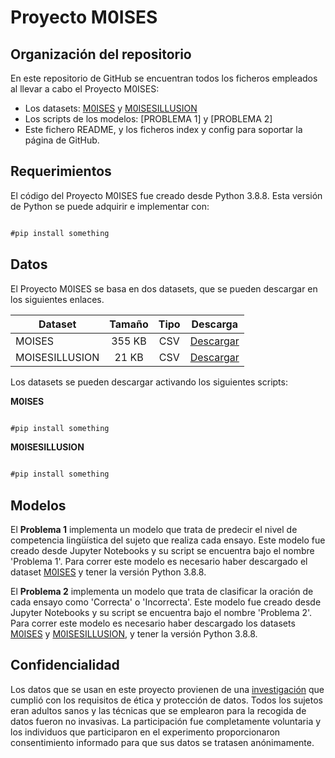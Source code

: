
# Proyecto M0ISES

## Organización del repositorio

En este repositorio de GitHub se encuentran todos los ficheros empleados al llevar a cabo el Proyecto M0ISES:
- Los datasets: [M0ISES](https://github.com/anabautistamartin/capstonedatasci/files/8984239/dataset.csv) y [M0ISESILLUSION](https://github.com/anabautistamartin/capstonedatasci/files/8984240/datasetillusions.csv)
- Los scripts de los modelos: [PROBLEMA 1] y [PROBLEMA 2]
- Este fichero README, y los ficheros index y config para soportar la página de GitHub.

## Requerimientos

El código del Proyecto M0ISES fue creado desde Python 3.8.8. Esta versión de Python se puede adquirir e implementar con:

```markdown

#pip install something

```

## Datos

El Proyecto M0ISES se basa en dos datasets, que se pueden descargar en los siguientes enlaces.

Dataset | Tamaño | Tipo | Descarga
--- | :---: | :---: | :---:
MOISES | 355 KB | CSV | [Descargar](https://github.com/anabautistamartin/capstonedatasci/files/8984239/dataset.csv)
MOISESILLUSION | 21 KB | CSV | [Descargar](https://github.com/anabautistamartin/capstonedatasci/files/8984240/datasetillusions.csv)

Los datasets se pueden descargar activando los siguientes scripts:

**M0ISES**

```markdown

#pip install something

```

**M0ISESILLUSION**

```markdown

#pip install something

```

## Modelos

El **Problema 1** implementa un modelo que trata de predecir el nivel de competencia lingüística del sujeto que realiza cada ensayo. Este modelo fue creado desde Jupyter Notebooks y su script se encuentra bajo el nombre 'Problema 1'. Para correr este modelo es necesario haber descargado el dataset [M0ISES](https://github.com/anabautistamartin/capstonedatasci/files/8984239/dataset.csv) y tener la versión Python 3.8.8.

El **Problema 2** implementa un modelo que trata de clasificar la oración de cada ensayo como 'Correcta' o 'Incorrecta'. Este modelo fue creado desde Jupyter Notebooks y su script se encuentra bajo el nombre 'Problema 2'. Para correr este modelo es necesario haber descargado los datasets [M0ISES](https://github.com/anabautistamartin/capstonedatasci/files/8984239/dataset.csv) y [M0ISESILLUSION](https://github.com/anabautistamartin/capstonedatasci/files/8984240/datasetillusions.csv), y tener la versión Python 3.8.8.


##  Confidencialidad

Los datos que se usan en este proyecto provienen de una [investigación](https://moises-bilingue.webflow.io) que cumplió con los requisitos de ética y protección de datos. Todos los sujetos eran adultos sanos y las técnicas que se emplearon para la recogida de datos fueron no invasivas. La participación fue completamente voluntaria y los individuos que participaron en el experimento proporcionaron consentimiento informado para que sus datos se tratasen anónimamente.
